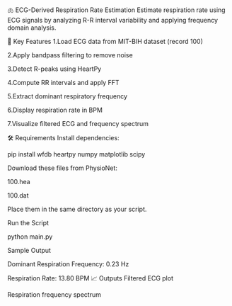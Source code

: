 🫁 ECG-Derived Respiration Rate Estimation
Estimate respiration rate using ECG signals by analyzing R-R interval variability and applying frequency domain analysis.

📌 Key Features
1.Load ECG data from MIT-BIH dataset (record 100)

2.Apply bandpass filtering to remove noise

3.Detect R-peaks using HeartPy

4.Compute RR intervals and apply FFT

5.Extract dominant respiratory frequency

6.Display respiration rate in BPM

7.Visualize filtered ECG and frequency spectrum

🛠 Requirements
Install dependencies:

pip install wfdb heartpy numpy matplotlib scipy

Download these files from PhysioNet:

100.hea

100.dat

Place them in the same directory as your script.

Run the Script

python main.py

Sample Output

Dominant Respiration Frequency: 0.23 Hz

Respiration Rate: 13.80 BPM
📈 Outputs
Filtered ECG plot

Respiration frequency spectrum

